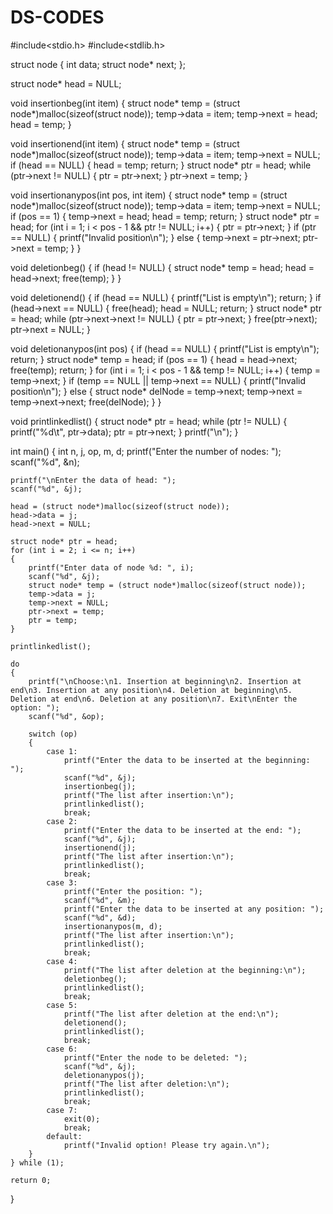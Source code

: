 # DS-CODES
#include<stdio.h>
#include<stdlib.h>

struct node
{
    int data;
    struct node* next;
};

struct node* head = NULL;

void insertionbeg(int item)
{
    struct node* temp = (struct node*)malloc(sizeof(struct node));
    temp->data = item;
    temp->next = head;
    head = temp;
}

void insertionend(int item)
{
    struct node* temp = (struct node*)malloc(sizeof(struct node));
    temp->data = item;
    temp->next = NULL;
    if (head == NULL)
    {
        head = temp;
        return;
    }
    struct node* ptr = head;
    while (ptr->next != NULL)
    {
        ptr = ptr->next;
    }
    ptr->next = temp;
}

void insertionanypos(int pos, int item)
{
    struct node* temp = (struct node*)malloc(sizeof(struct node));
    temp->data = item;
    temp->next = NULL;
    if (pos == 1)
    {
        temp->next = head;
        head = temp;
        return;
    }
    struct node* ptr = head;
    for (int i = 1; i < pos - 1 && ptr != NULL; i++)
    {
        ptr = ptr->next;
    }
    if (ptr == NULL)
    {
        printf("Invalid position\n");
    }
    else
    {
        temp->next = ptr->next;
        ptr->next = temp;
    }
}

void deletionbeg()
{
    if (head != NULL)
    {
        struct node* temp = head;
        head = head->next;
        free(temp);
    }
}

void deletionend()
{
    if (head == NULL)
    {
        printf("List is empty\n");
        return;
    }
    if (head->next == NULL)
    {
        free(head);
        head = NULL;
        return;
    }
    struct node* ptr = head;
    while (ptr->next->next != NULL)
    {
        ptr = ptr->next;
    }
    free(ptr->next);
    ptr->next = NULL;
}

void deletionanypos(int pos)
{
    if (head == NULL)
    {
        printf("List is empty\n");
        return;
    }
    struct node* temp = head;
    if (pos == 1)
    {
        head = head->next;
        free(temp);
        return;
    }
    for (int i = 1; i < pos - 1 && temp != NULL; i++)
    {
        temp = temp->next;
    }
    if (temp == NULL || temp->next == NULL)
    {
        printf("Invalid position\n");
    }
    else
    {
        struct node* delNode = temp->next;
        temp->next = temp->next->next;
        free(delNode);
    }
}

void printlinkedlist()
{
    struct node* ptr = head;
    while (ptr != NULL)
    {
        printf("%d\t", ptr->data);
        ptr = ptr->next;
    }
    printf("\n");
}

int main()
{
    int n, j, op, m, d;
    printf("Enter the number of nodes: ");
    scanf("%d", &n);

    printf("\nEnter the data of head: ");
    scanf("%d", &j);

    head = (struct node*)malloc(sizeof(struct node));
    head->data = j;
    head->next = NULL;

    struct node* ptr = head;
    for (int i = 2; i <= n; i++)
    {
        printf("Enter data of node %d: ", i);
        scanf("%d", &j);
        struct node* temp = (struct node*)malloc(sizeof(struct node));
        temp->data = j;
        temp->next = NULL;
        ptr->next = temp;
        ptr = temp;
    }

    printlinkedlist();

    do
    {
        printf("\nChoose:\n1. Insertion at beginning\n2. Insertion at end\n3. Insertion at any position\n4. Deletion at beginning\n5. Deletion at end\n6. Deletion at any position\n7. Exit\nEnter the option: ");
        scanf("%d", &op);

        switch (op)
        {
            case 1:
                printf("Enter the data to be inserted at the beginning: ");
                scanf("%d", &j);
                insertionbeg(j);
                printf("The list after insertion:\n");
                printlinkedlist();
                break;
            case 2:
                printf("Enter the data to be inserted at the end: ");
                scanf("%d", &j);
                insertionend(j);
                printf("The list after insertion:\n");
                printlinkedlist();
                break;
            case 3:
                printf("Enter the position: ");
                scanf("%d", &m);
                printf("Enter the data to be inserted at any position: ");
                scanf("%d", &d);
                insertionanypos(m, d);
                printf("The list after insertion:\n");
                printlinkedlist();
                break;
            case 4:
                printf("The list after deletion at the beginning:\n");
                deletionbeg();
                printlinkedlist();
                break;
            case 5:
                printf("The list after deletion at the end:\n");
                deletionend();
                printlinkedlist();
                break;
            case 6:
                printf("Enter the node to be deleted: ");
                scanf("%d", &j);
                deletionanypos(j);
                printf("The list after deletion:\n");
                printlinkedlist();
                break;
            case 7:
                exit(0);
                break;
            default:
                printf("Invalid option! Please try again.\n");
        }
    } while (1);

    return 0;
}

